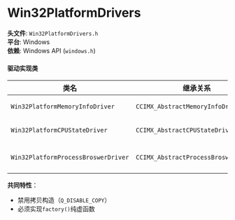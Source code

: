 # **Win32PlatformDrivers**  
**头文件**: `Win32PlatformDrivers.h`  
**平台**: Windows  
**依赖**: Windows API (`windows.h`)  

#### **驱动实现类**  
| 类名                                | 继承关系                             | 核心功能                                   |
| ----------------------------------- | ------------------------------------ | ------------------------------------------ |
| `Win32PlatformMemoryInfoDriver`     | `CCIMX_AbstractMemoryInfoDriver`     | 通过Windows API获取物理/虚拟内存信息       |
| `Win32PlatformCPUStateDriver`       | `CCIMX_AbstractCPUStateDriver`       | 使用`PDH`或`GetSystemTimes`获取CPU状态     |
| `Win32PlatformProcessBroswerDriver` | `CCIMX_AbstractProcessBroswerDriver` | 通过`CreateToolhelp32Snapshot`枚举进程信息 |

**共同特性**：  
- 禁用拷贝构造（`Q_DISABLE_COPY`）  
- 必须实现`factory()`纯虚函数  
